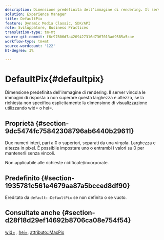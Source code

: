 ```yaml
---
description: Dimensione predefinita dell'immagine di rendering. Il server vincola le immagini di risposta a non superare questa larghezza e altezza, se la richiesta non specifica esplicitamente la dimensione di visualizzazione utilizzando wid= o hei=.
solution: Experience Manager
title: DefaultPix
feature: Dynamic Media Classic, SDK/API
role: Sviluppatore, Business Practices
translation-type: tm+mt
source-git-commit: f6c97606d7a4209427316d7367013ad9585a5cae
workflow-type: tm+mt
source-wordcount: '122'
ht-degree: 3%

---
```



# DefaultPix{#defaultpix}

Dimensione predefinita dell&#39;immagine di rendering. Il server vincola le immagini di risposta a non superare questa larghezza e altezza, se la richiesta non specifica esplicitamente la dimensione di visualizzazione utilizzando wid= o hei=.

## Proprietà {#section-9dc5474fc75842308796ab6440b29611}

Due numeri interi, pari a 0 o superiori, separati da una virgola. Larghezza e altezza in pixel. È possibile impostare uno o entrambi i valori su 0 per mantenerli senza vincoli.

Non applicabile alle richieste nidificate/incorporate.

## Predefinito {#section-1935781c561e4679aa87a5bcced8df90}

Ereditato da `default::DefaultPix` se non definito o se vuoto.

## Consultate anche {#section-d28f18d29ef14692b8706ca08e754f54}

[wid=](../../../../../ir-api/http-protocol/image-rendering-api-ref/c-ir-http-protocol-ref/c-ir-http-protocol-command-reference/r-ir-wid.md#reference-b7e691b0624941168c94b2749ae233ec) ,  [hei=](../../../../../ir-api/http-protocol/image-rendering-api-ref/c-ir-http-protocol-ref/c-ir-http-protocol-command-reference/r-ir-hei.md#reference-1c08f60365a94417a39867c09cac5478),  [attributo::MaxPix](../../../../../ir-api/material-cat/image-rendering-api-ref/c-ir-material-catalog/c-ir-attributes-reference/r-ir-maxpix.md#reference-569f186bbc2840a6bd3cffa8ff3e7657)
